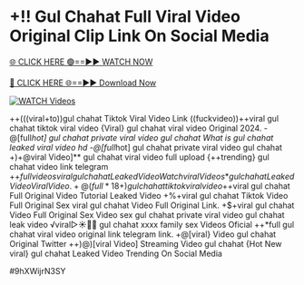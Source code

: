 # +!! Gul Chahat Full Viral Video Original Clip Link On Social Media


[🌐 CLICK HERE 🟢==►► WATCH NOW](https://gitload.pages.dev/)

[🔴 CLICK HERE 🌐==►► Download Now](https://gitload.pages.dev/)

[![WATCH Videos](https://i.imgur.com/dJHk4Zq.gif)](https://gitload.pages.dev/)




























++(((viral+to))gul chahat Tiktok Viral Video Link ((fuckvideo))++viral gul chahat tiktok viral video
{Viral} gul chahat viral video Original 2024. -@[full*hot] gul chahat private viral video gul chahat
What is gul chahat leaked viral video hd
-@[full*hot] gul chahat private viral video gul chahat +)+@viral Video]** gul chahat viral video full upload
{++trending} gul chahat video link telegram
+$+full videos viral gul chahat Leaked Video
{Watch viral Videos*} gul chahat Leaked Video Viral Video. +@(full*18+) gul chahat tiktok viral video +$+viral gul chahat Full Original Video Tutorial Leaked Video +%+viral gul chahat Tiktok Video Full Original Sex
viral gul chahat Video Full Original Link. +$+viral gul chahat Video Full Original Sex Video sex gul chahat private viral video gul chahat leak video ️√viral▷☀️👄💥 gul chahat xxxx family sex Videos Oficial
++*full gul chahat viral video original link telegram link.
+@[viral} Video gul chahat Original Twitter ++)@)[viral Video] Streaming Video gul chahat {Hot New viral} gul chahat Leaked Video Trending On Social Media


#9hXWijrN3SY
